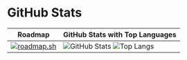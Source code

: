 # GitHub Stats

| Roadmap | GitHub Stats with Top Languages |
| ------- | -------------------------------- |
| [![roadmap.sh](https://api.roadmap.sh/v1-badge/tall/657f473d5145316d2518e358?variant=dark)](https://roadmap.sh) | ![GitHub Stats](https://github-readme-stats.vercel.app/api?username=Blackedsoul&show_icons=true&hide_border=true&bg_color=000000&text_color=FFFFFF&include_all_commits&count_private) ![Top Langs](https://github-readme-stats.vercel.app/api/top-langs/?username=Blackedsoul&layout=compact&bg_color=000000&text_color=FFFFFF)

